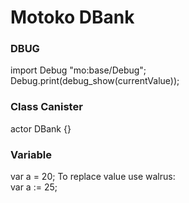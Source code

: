 # Motoko DBank

### DBUG
import Debug "mo:base/Debug";</br>
Debug.print(debug_show(currentValue));</br>

### Class Canister
actor DBank {}

### Variable
var a = 20;
To replace value use walrus:</br>
var a := 25;
